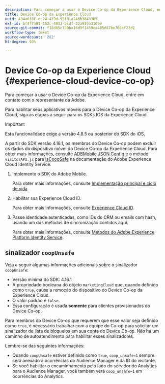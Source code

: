 ```yaml
---
description: Para começar a usar o Device Co-op da Experience Cloud, entre em contato com o representante da Adobe.
title: Device Co-op da Experience Cloud
uuid: 434a6f8f-ec24-439d-95f0-a246b384b3b5
exl-id: bf4f7a81-152c-4033-bcdf-22a939a3109e
source-git-commit: f18d65c738ba16d9f1459ca485d87be708cf23d2
workflow-type: tm+mt
source-wordcount: '282'
ht-degree: 90%

---
```


# Device Co-op da Experience Cloud {#experience-cloud-device-co-op}

Para começar a usar o Device Co-op da Experience Cloud, entre em contato com o representante da Adobe.

Para habilitar seus aplicativos móveis para o Device Co-op da Experience Cloud, siga as etapas a seguir para os SDKs IOS da Experience Cloud.

>[!IMPORTANT]
>
>Esta funcionalidade exige a versão 4.8.5 ou posterior do SDK do iOS.

A partir do SDK versão 4.16.1, os membros do Device Co-op podem excluir os dados do dispositivo móvel do Device Co-op da Experience Cloud. Para obter mais informações, consulte [ADBMobile JSON Config](/help/ios/configuration/json-config/json-config.md) e o método `visitorAPI.js` para [isCoopSafe](https://experienceleague.adobe.com/docs/id-service/using/id-service-api/configurations/coopsafe.html) na documentação do Adobe Experience Cloud Identity Service.

1. Implemente o SDK do Adobe Mobile.

   Para obter mais informações, consulte [Implementação principal e ciclo de vida](/help/ios/getting-started/dev-qs.md).
1. Habilitar sua Experience Cloud ID.

   Para obter mais informações, consulte [Experience Cloud ID](/help/ios/marketing-cloud/mcvid.md).
1. Passe identidade autenticadas, como IDs do CRM ou emails com hash, usando um dos métodos de sincronização contidos aqui.

   Para obter mais informações, consulte [Métodos do Adobe Experience Platform Identity Service](/help/ios/marketing-cloud/mc-methods.md).

## sinalizador `coopUnsafe`

Veja a seguir algumas informações adicionais sobre o sinalizador `coopUnsafe`:

* Versão mínima do SDK: 4.16.1
* A propriedade booleana do objeto `marketingCloud` que, quando definido como `true`, causa a remoção do dispositivo do Device Co-op da Experience Cloud.
* O valor padrão é `false`.
* Essa configuração é usada **somente** para clientes provisionados do Device Co-op.

Para membros do Device Co-op que requerem que esse valor seja definido como `true`, é necessário trabalhar com a equipe do Co-op para solicitar um sinalizador de lista de bloqueios em sua conta do Device Co-op. Não há um caminho de autoatendimento para habilitar esses sinalizadores.

Lembre-se das seguintes informações:

* Quando `coopUnsafe` estiver definido como `true`, `coop_unsafe=1` sempre será anexado a ocorrências do Audience Manager e da ID do visitante.
* Se você habilitar o encaminhamento pelo lado do servidor do Analytics para o Audience Manager, você também verá `coop_unsafe=1` em ocorrências do Analytics.
